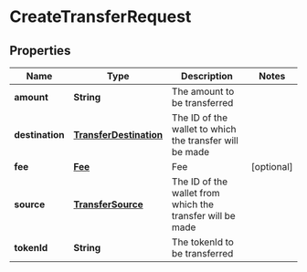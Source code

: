 

# CreateTransferRequest


## Properties

Name | Type | Description | Notes
------------ | ------------- | ------------- | -------------
**amount** | **String** | The amount to be transferred | 
**destination** | [**TransferDestination**](TransferDestination.md) | The ID of the wallet to which the transfer will be made | 
**fee** | [**Fee**](Fee.md) | Fee |  [optional]
**source** | [**TransferSource**](TransferSource.md) | The ID of the wallet from which the transfer will be made | 
**tokenId** | **String** | The tokenId to be transferred | 



